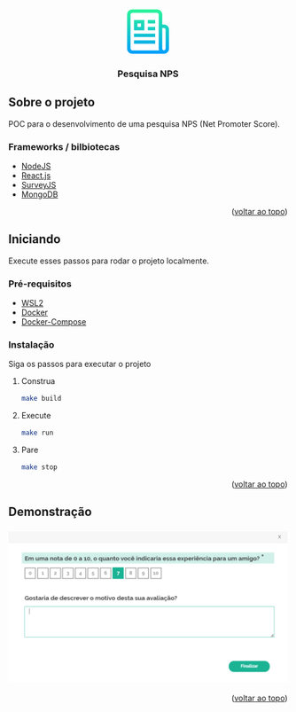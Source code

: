 <a name="readme-top"></a>

<br />
<div align="center">
  <a href="http://localhost:3000">
    <img src="images/logo.png" alt="Logo" width="80" height="80">
  </a>

  <h3 align="center">Pesquisa NPS</h3>
</div>

<!-- SOBRE O PROJETO -->
## Sobre o projeto
POC para o desenvolvimento de uma pesquisa NPS (Net Promoter Score).

### Frameworks / bilbiotecas
- [NodeJS][Node-url]
- [React.js][React-url]
- [SurveyJS][SurveyJS-url]
- [MongoDB][MongoDB-url]

[Node-url]: https://nodejs.org/
[React-url]: https://reactjs.org/
[SurveyJS-url]: https://surveyjs.io/
[MongoDB-url]: https://www.mongodb.com/

<p align="right">(<a href="#readme-top">voltar ao topo</a>)</p>

<!-- INICIANDO -->
## Iniciando

Execute esses passos para rodar o projeto localmente.

### Pré-requisitos

- [WSL2][WSL2-url]
- [Docker][Docker-url]
- [Docker-Compose][Docker-Compose-url]

[Docker-url]: https://www.docker.com/
[Docker-Compose-url]: https://docs.docker.com/compose/
[WSL2-url]: https://learn.microsoft.com/pt-br/windows/wsl/install

### Instalação

Siga os passos para executar o projeto

1. Construa
   ```sh
   make build
   ```
2. Execute
   ```sh
   make run
   ```
3. Pare
   ```sh
   make stop
   ```

<p align="right">(<a href="#readme-top">voltar ao topo</a>)</p>

<!-- Exemplos de uso -->
## Demonstração

### <img src="images/survey.png" alt="Logo">

<p align="right">(<a href="#readme-top">voltar ao topo</a>)</p>
